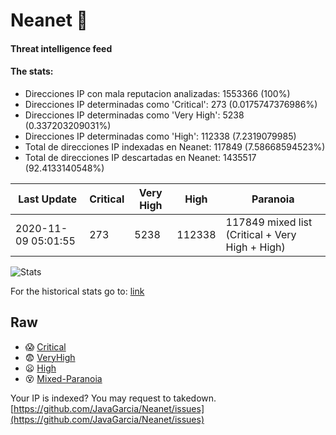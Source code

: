 # Neanet :hocho:
#### Threat intelligence feed
#### The stats:

- Direcciones IP con mala reputacion analizadas: 1553366 (100%)
- Direcciones IP determinadas como 'Critical':  273 (0.0175747376986%)
- Direcciones IP determinadas como 'Very High':  5238 (0.337203209031%)
- Direcciones IP determinadas como 'High':  112338 (7.2319079985)
- Total de direcciones IP indexadas en Neanet:  117849 (7.58668594523%)
- Total de direcciones IP descartadas en Neanet:  1435517 (92.4133140548%)

| Last Update | Critical | Very High | High | Paranoia |
| --- | --- | --- | --- | --- |
| 2020-11-09 05:01:55 | 273 | 5238 | 112338 | 117849 mixed list (Critical + Very High + High)|

![Stats](https://docs.google.com/spreadsheets/d/e/2PACX-1vSnaNMIXVabIpDJjufMlzH7poXnshF3mgd8Is1g9ytUEzVsP5my4Trn8f-xkoLLQ38xpL3HtmUexLo6/pubchart?oid=501124687&format=image)

For the historical stats go to: [link](/stats.csv)
## Raw
- :scream: [Critical](https://raw.githubusercontent.com/JavaGarcia/Neanet/master/blacklists/neanet_critical.txt)
- :fearful: [VeryHigh](https://raw.githubusercontent.com/JavaGarcia/Neanet/master/blacklists/neanet_veryHigh.txtt)
- :frowning: [High](https://raw.githubusercontent.com/JavaGarcia/Neanet/master/blacklists/neanet_high.txt)
- :dizzy_face: [Mixed-Paranoia](https://raw.githubusercontent.com/JavaGarcia/Neanet/master/blacklists/neanet_all.txt)


Your IP is indexed? You may request to takedown. [https://github.com/JavaGarcia/Neanet/issues](https://github.com/JavaGarcia/Neanet/issues)

























































































































































































































































































































































































































































































































































































































































































































































































































































































































































































































































































































































































































































































































































































































































































































































































































































































































































































































































































































































































































































































